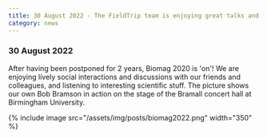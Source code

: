 ```yaml
---
title: 30 August 2022 - The FieldTrip team is enjoying great talks and real life social interaction at Biomag
category: news
---
```


### 30 August 2022

After having been postponed for 2 years, Biomag 2020 is 'on'! We are enjoying lively social interactions and discussions with our friends and colleagues, and listening to interesting scientific stuff. The picture shows our own Bob Bramson in action on the stage of the Bramall concert hall at Birmingham University.

{% include image src="/assets/img/posts/biomag2022.png" width="350" %}
